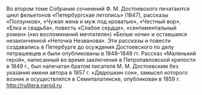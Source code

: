 <!--2016-11-02 20:59:56-->
Во втором томе Собрания сочинений Ф. М. Достоевского печатаются цикл фельетонов «Петербургская летопись» (1847), рассказы «Ползунков», «Чужая жена и муж под кроватью», «Честный вор», «Елка и свадьба», повесть «Слабое сердце», «сентиментальный роман» («из воспоминаний мечтателя») «Белые ночи» и оставшаяся незаконченной «Неточка Незванова». Эти рассказы и повести создавались в Петербурге до осуждения Достоевского по делу петрашевцев и были опубликованы в 1848–1849 гг. Рассказ «Маленький герой», написанный во время заключения в Петропавловской крепости в 1849 г., был напечатан братом писателя M. M. Достоевским без указания имени автора в 1857 г. «Дядюшкин сон», замысел которого возник и осуществлялся в Семипалатинске, опубликован в 1859 г.
    http://rulitera.narod.ru